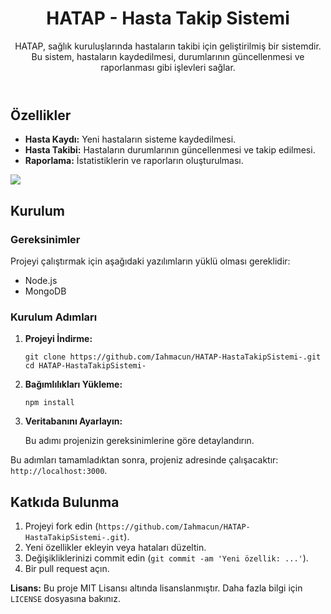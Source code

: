 <!DOCTYPE html>
<html lang="tr">
<head>
    <meta charset="UTF-8">
    <meta name="viewport" content="width=device-width, initial-scale=1.0">
</head>
<body>
    <header>
        <h1>HATAP - Hasta Takip Sistemi</h1>
        <p>HATAP, sağlık kuruluşlarında hastaların takibi için geliştirilmiş bir sistemdir. Bu sistem, hastaların kaydedilmesi, durumlarının güncellenmesi ve raporlanması gibi işlevleri sağlar.</p>
    </header>

<section>
        <h2>Özellikler</h2>
        <ul>
            <li><strong>Hasta Kaydı:</strong> Yeni hastaların sisteme kaydedilmesi.</li>
            <li><strong>Hasta Takibi:</strong> Hastaların durumlarının güncellenmesi ve takip edilmesi.</li>
            <li><strong>Raporlama:</strong> İstatistiklerin ve raporların oluşturulması.</li>
        </ul>
    </section>
<img src="https://media.discordapp.net/attachments/653197194060365834/1250114659227537419/image.png?ex=668d5c00&is=668c0a80&hm=133f388747ef4d2c9aa650ab37fa2811e56a36e2995965532c57ab8d983299ad&=&format=webp&quality=lossless" ">
<section>
        <h2>Kurulum</h2>
        <h3>Gereksinimler</h3>
        <p>Projeyi çalıştırmak için aşağıdaki yazılımların yüklü olması gereklidir:</p>
        <ul>
            <li>Node.js</li>
            <li>MongoDB</li>
        </ul>

<h3>Kurulum Adımları</h3>
     <ol>
            <li><strong>Projeyi İndirme:</strong>
                <pre><code>git clone https://github.com/Iahmacun/HATAP-HastaTakipSistemi-.git
cd HATAP-HastaTakipSistemi-</code></pre>
            </li>
            <li><strong>Bağımlılıkları Yükleme:</strong>
                <pre><code>npm install</code></pre>
            </li>
            <li><strong>Veritabanını Ayarlayın:</strong>
                <p>Bu adımı projenizin gereksinimlerine göre detaylandırın.</p>
            </li>
        </ol>
        <p>Bu adımları tamamladıktan sonra, projeniz adresinde çalışacaktır: <code>http://localhost:3000</code>.</p>
    </section>

<section>
        <h2>Katkıda Bulunma</h2>
        <ol>
            <li>Projeyi fork edin (<code>https://github.com/Iahmacun/HATAP-HastaTakipSistemi-.git</code>).</li>
            <li>Yeni özellikler ekleyin veya hataları düzeltin.</li>
            <li>Değişikliklerinizi commit edin (<code>git commit -am 'Yeni özellik: ...'</code>).</li>
            <li>Bir pull request açın.</li>
        </ol>
    </section>

 <footer>
        <p><strong>Lisans:</strong> Bu proje MIT Lisansı altında lisanslanmıştır. Daha fazla bilgi için <code>LICENSE</code> dosyasına bakınız.</p>
    </footer>
</body>
</html>

